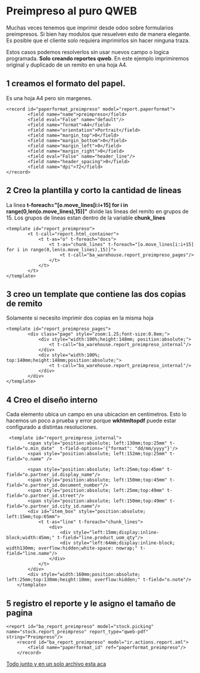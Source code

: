# Preimpreso al puro QWEB
Muchas veces tenemos que imprimir desde odoo sobre formularios preimpresos. Si bien hay modulos que resuelven esto de manera elegante. Es posible que el cliente  solo requiera imprimirlos sin hacer ninguna traza.

Estos casos podemos resolverlos sin usar nuevos campo o logica programada. **Solo creando reportes qweb**.
En este ejemplo imprimiremos original y duplicado de un remito en una hoja A4.

## 1 creamos el formato del papel. 
Es una hoja A4 pero sin margenes.

	<record id="paperformat_preimpreso" model="report.paperformat">
			<field name="name">preimpreso</field>
			<field eval="False" name="default"/>
			<field name="format">A4</field>
			<field name="orientation">Portrait</field>
			<field name="margin_top">0</field>
			<field name="margin_bottom">0</field>
			<field name="margin_left">0</field>
			<field name="margin_right">0</field>
			<field eval="False" name="header_line"/>
			<field name="header_spacing">0</field>
			<field name="dpi">72</field>
	</record>

## 2 Creo la plantilla y corto la cantidad de lineas
La linea **t-foreach="[o.move_lines[i:i+15] for i in range(0,len(o.move_lines),15)]"**  divide las lineas del remito en grupos de 15. 
Los grupos de lineas estan dentro de la variable **chunk_lines**


	<template id="report_preimpreso">
			<t t-call="report.html_container">
				<t t-as="o" t-foreach="docs">
					<t t-as="chunk_lines" t-foreach="[o.move_lines[i:i+15] for i in range(0,len(o.move_lines),15)]">
						<t t-call="ba_warehouse.report_preimpreso_pages"/>
					</t>
				</t>
			</t>
	</template>
    

## 3 creo un template que contiene las dos copias de  remito
Solamente si necesito imprimir dos copias en la misma hoja

	<template id="report_preimpreso_pages">
			<div class="page" style="zoom:1.25;font-size:0.8em;">
				<div style="width:100%;height:148mm; position:absolute;">
					<t t-call="ba_warehouse.report_preimpreso_internal"/>
				</div>
				<div style="width:100%; top:140mm;height:148mm;position:absolute;">
					<t t-call="ba_warehouse.report_preimpreso_internal"/>
				</div>
			</div>
	</template>
 
 ## 4 Creo el diseño interno
 Cada elemento ubica un campo en una ubicacion en centimetros. Esto lo hacemos un poco a prueba y error porque **wkhtmltopdf** puede estar configurado a distintas resoluciones.
    
     <template id="report_preimpreso_internal">
			<span style="position:absolute; left:130mm;top:25mm" t-field="o.min_date"  t-field-options='{"format": "dd/mm/yyyy"}'/>
			<span style="position:absolute; left:152mm;top:25mm" t-field="o.name" />

			<span style="position:absolute; left:25mm;top:45mm" t-field="o.partner_id.display_name"/>
			<span style="position:absolute; left:150mm;top:45mm" t-field="o.partner_id.document_number"/>
			<span style="position:absolute; left:25mm;top:49mm" t-field="o.partner_id.street"/>
			<span style="position:absolute; left:150mm;top:49mm" t-field="o.partner_id.city_id.name"/>
			<div id="item_box" style="position:absolute; left:15mm;top:65mm">
				<t t-as="line" t-foreach="chunk_lines">
					<div>
						<div style="left:15mm;display:inline-block;width:45mm;" t-field="line.product_uom_qty"/>
						<div style="left:64mm;display:inline-block; width130mm; overflow:hidden;white-space: nowrap;" t-field="line.name"/>
					</div>
				</t>
			</div>
			<div style="width:160mm;position:absolute; left:25mm;top:130mm;height:10mm; overflow:hidden;" t-field="o.note"/>
		</template>
		
## 5 registro el reporte y le asigno el tamaño de pagina
   	
    <report id="ba_report_preimpreso" model="stock.picking" name="stock.report_preimpreso" report_type="qweb-pdf" string="Preimpreso"/>
		<record id="ba_report_preimpreso" model="ir.actions.report.xml">
			<field name="paperformat_id" ref="paperformat_preimpreso"/>
		</record>
   
[Todo junto y en un solo archivo esta aca](https://gist.github.com/filoquin/d6f2c3e014a1269ec7bce555db561d71)
